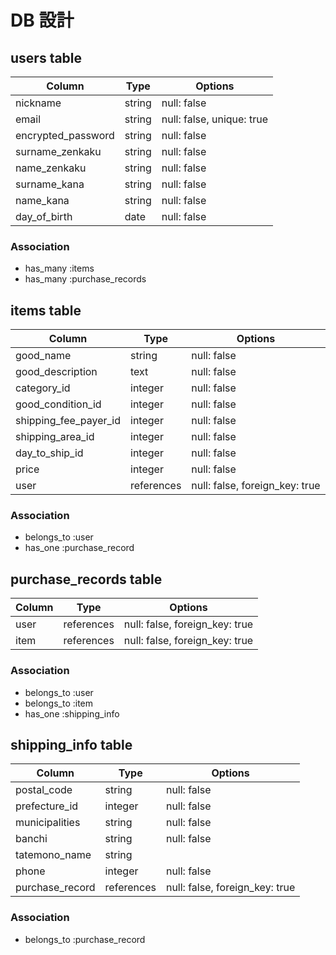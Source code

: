 # DB 設計

## users table

| Column             | Type                | Options                   |
|--------------------|---------------------|---------------------------|
| nickname           | string              | null: false               |
| email              | string              | null: false, unique: true |
| encrypted_password | string              | null: false               |
| surname_zenkaku    | string              | null: false               |
| name_zenkaku       | string              | null: false               |
| surname_kana       | string              | null: false               |
| name_kana          | string              | null: false               |
| day_of_birth       | date                | null: false               |

### Association

* has_many :items
* has_many :purchase_records

## items table

| Column                              | Type       | Options                        |
|-------------------------------------|------------|--------------------------------|
| good_name                           | string     | null: false                    |
| good_description                    | text       | null: false                    |
| category_id                         | integer    | null: false                    |
| good_condition_id                   | integer    | null: false                    |
| shipping_fee_payer_id               | integer    | null: false                    |
| shipping_area_id                    | integer    | null: false                    |
| day_to_ship_id                      | integer    | null: false                    |
| price                               | integer    | null: false                    |
| user                                | references | null: false, foreign_key: true |

### Association

- belongs_to :user
- has_one :purchase_record

## purchase_records table

| Column                              | Type       | Options                        |
|-------------------------------------|------------|--------------------------------|
| user                                | references | null: false, foreign_key: true |
| item                                | references | null: false, foreign_key: true |

### Association

- belongs_to :user
- belongs_to :item
- has_one :shipping_info

## shipping_info table

| Column                              | Type       | Options                        |
|-------------------------------------|------------|--------------------------------|
| postal_code                         | string     | null: false                    |
| prefecture_id                       | integer    | null: false                    |
| municipalities                      | string     | null: false                    |
| banchi                              | string     | null: false                    |
| tatemono_name                       | string     |                                |
| phone                               | integer    | null: false                    |
| purchase_record                     | references | null: false, foreign_key: true |

### Association

- belongs_to :purchase_record